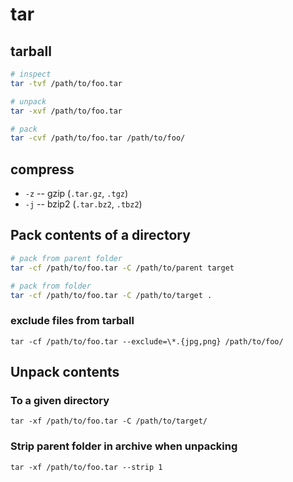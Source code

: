 # tar

## tarball

```bash
# inspect
tar -tvf /path/to/foo.tar

# unpack
tar -xvf /path/to/foo.tar

# pack
tar -cvf /path/to/foo.tar /path/to/foo/
```


## compress

* `-z` -- gzip (`.tar.gz`, `.tgz`)
* `-j` -- bzip2 (`.tar.bz2`, `.tbz2`)


## Pack contents of a directory
```bash
# pack from parent folder
tar -cf /path/to/foo.tar -C /path/to/parent target

# pack from folder
tar -cf /path/to/foo.tar -C /path/to/target .
```

### exclude files from tarball
`tar -cf /path/to/foo.tar --exclude=\*.{jpg,png} /path/to/foo/`


## Unpack contents

### To a given directory
`tar -xf /path/to/foo.tar -C /path/to/target/`

### Strip parent folder in archive when unpacking
`tar -xf /path/to/foo.tar --strip 1`
